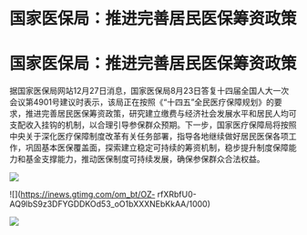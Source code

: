 # 国家医保局：推进完善居民医保筹资政策

# 国家医保局：推进完善居民医保筹资政策

据国家医保局网站12月27日消息，国家医保局8月23日答复十四届全国人大一次会议第4901号建议时表示，该局正在按照《“十四五”全民医疗保障规划》的要求，推进完善居民医保筹资政策，研究建立缴费与经济社会发展水平和居民人均可支配收入挂钩的机制，以合理引导参保群众预期。下一步，国家医疗保障局将按照中央关于深化医疗保障制度改革有关任务部署，指导各地继续做好居民医保各项工作，巩固基本医保覆盖面，探索建立稳定可持续的筹资机制，稳步提升制度保障能力和基金支撑能力，推动医保制度可持续发展，确保参保群众合法权益。

![](https://inews.gtimg.com/om_bt/ODgDh0AANVF4vAmBwTJ2WKVyYi0rcWW9rqEFeny82j2L0AA/1000)

![](https://inews.gtimg.com/om_bt/OZ-
rfXRbfU0-AQ9lbS9z3DFYGDDKOd53_oO1bXXXNEbKkAA/1000)

![](https://inews.gtimg.com/om_bt/Ov_kruDIqh9w-z25NHV3vzgAjEAHZ6FrLPtJLYV1EXF7MAA/1000)

